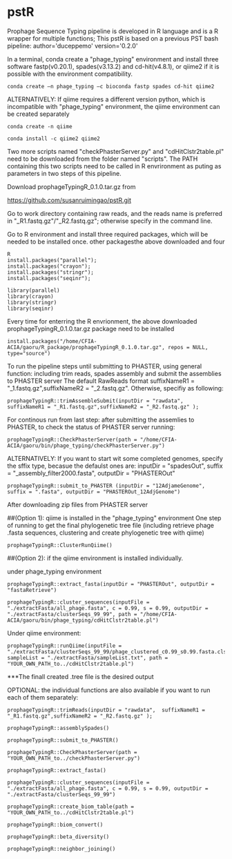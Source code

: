 # pstR
Prophage Sequence Typing pipeline is developed in R language and is a R wrapper for multiple functions; 
This pstR is based on a previous PST bash pipeline: 
author='duceppemo' version='0.2.0'


In a terminal, conda create a "phage_typing" environment and install three software fastp(v0.20.1), spades(v3.13.2) and cd-hit(v4.8.1), or qiime2 if it is possible with the environment compatibility.
```
conda create –n phage_typing –c bioconda fastp spades cd-hit qiime2

```

ALTERNATIVELY: If qiime requires a different version python, which is incompatible with "phage_typing" environment, the qiime environment can be created separately
```
conda create -n qiime

conda install -c qiime2 qiime2
```

Two more scripts named "checkPhasterServer.py" and "cdHitClstr2table.pl" need to be downloaded from the folder named "scripts". The PATH containing this two scripts need to be called in R envrironment as puting as parameters in two steps of this pipeline. 


Download prophageTypingR_0.1.0.tar.gz from

https://github.com/susanruimingao/pstR.git


Go to work directory containing raw reads, and the reads name is preferred in "_R1.fastq.gz"/"_R2.fastq.gz"; otherwise specify in the command line.

Go to R environment and install three required packages, which will be needed to be installed once. other packagesthe above downloaded  and four 

```
R
install.packages("parallel"); 
install.packages("crayon"); 
install.packages("stringr"); 
install.packages("seqinr");

library(parallel)
library(crayon)
library(stringr)
library(seqinr)

```

Every time for enterring the R envrionment, the above downloaded prophageTypingR_0.1.0.tar.gz package need to be installed
``` 
install.packages("/home/CFIA-ACIA/gaoru/R_package/prophageTypingR_0.1.0.tar.gz", repos = NULL, type="source")
```

To run the pipeline steps until submitting to PHASTER, using general function: including trim reads, spades assembly and submit the assemblies to PHASTER server
The default RawReads format suffixNameR1 = "_1.fastq.gz",suffixNameR2 = "_2.fastq.gz". Otherwise, specifiy as following:

```
prophageTypingR::trimAssembleSubmit(inputDir = "rawdata",  suffixNameR1 = "_R1.fastq.gz",suffixNameR2 = "_R2.fastq.gz" );
```

For continous run from last step: after submitting the assemlies to PHASTER, to check the status of PHASTER server running:
```
prophageTypingR::CheckPhasterServer(path = "/home/CFIA-ACIA/gaoru/bin/phage_typing/checkPhasterServer.py")
```
ALTERNATIVELY: If you want to start wit some completed genomes, specify the sffix type, becasue the defaulst ones are: inputDir = "spadesOut", suffix = "_assembly_filter2000.fasta", outputDir = "PHASTEROut"
```
prophageTypingR::submit_to_PHASTER (inputDir = "12AdjameGenome", suffix = ".fasta", outputDir = "PHASTEROut_12AdjGenome")
```
After downloading zip files from PHASTER server 

##(Option 1): qiime is installed in the "phage_typing" environment
One step of running to get the final phylogenetic tree file (including retrieve phage .fasta sequences, clustering and create phylogenetic tree with qiime)

```
prophageTypingR::ClusterRunQiime()
```

##(Option 2): if the qiime environment is installed individually.

under phage_typing environment
```
prophageTypingR::extract_fasta(inputDir = "PHASTEROut", outputDir = "fastaRetrieve")

prophageTypingR::cluster_sequences(inputFile = "./extractFasta/all_phage.fasta", c = 0.99, s = 0.99, outputDir = "./extractFasta/clusterSeqs_99_99", path = "/home/CFIA-ACIA/gaoru/bin/phage_typing/cdHitClstr2table.pl")
```

Under qiime environment:
```
prophageTypingR::runQiime(inputFile = "./extractFasta/clusterSeqs_99_99/phage_clustered_c0.99_s0.99.fasta.clstr", sampleList = "./extractFasta/sampleList.txt", path = "YOUR_OWN_PATH_to../cdHitClstr2table.pl")
```

***The finall created .tree file is the desired output



OPTIONAL: the individual functions are also available if you want to run each of them separately:
```
prophageTypingR::trimReads(inputDir = "rawdata",  suffixNameR1 = "_R1.fastq.gz",suffixNameR2 = "_R2.fastq.gz" );

prophageTypingR::assemblySpades()

prophageTypingR::submit_to_PHASTER()

prophageTypingR::CheckPhasterServer(path = "YOUR_OWN_PATH_to../checkPhasterServer.py")

prophageTypingR::extract_fasta()

prophageTypingR::cluster_sequences(inputFile = "./extractFasta/all_phage.fasta", c = 0.99, s = 0.99, outputDir = "./extractFasta/clusterSeqs_99_99")

prophageTypingR::create_biom_table(path = "YOUR_OWN_PATH_to../cdHitClstr2table.pl")

prophageTypingR::biom_convert()

prophageTypingR::beta_diversity()

prophageTypingR::neighbor_joining()
```
